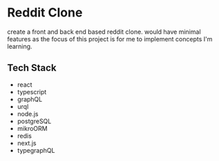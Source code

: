 # Reddit Clone

create a front and back end based reddit clone. would have minimal features as the focus of this project is for me to implement concepts I'm learning.

## Tech Stack

- react
- typescript
- graphQL
- urql
- node.js
- postgreSQL
- mikroORM
- redis
- next.js
- typegraphQL
